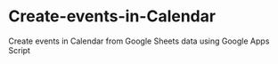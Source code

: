 # Create-events-in-Calendar
Create events in Calendar from Google Sheets data using Google Apps Script
